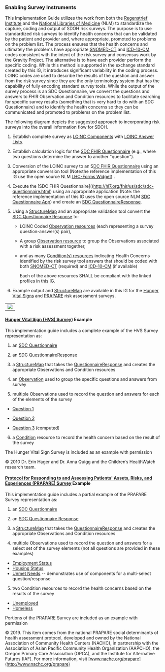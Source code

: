 ###  Enabling Survey Instruments

This Implementation Guide utilizes the work from both the [Regenstrief Institute](https://www.regenstrief.org/) and the  [National Libraries of Medicine](https://www.nlm.nih.gov/) (NLM) to standardize the capture, coding and output of SDOH risk surveys. The purpose is to use standardized risk surveys to identify health concerns that can be validated by the patient and provider and, where appropriate, promoted to problems on the problem list.  The process ensures that the health concerns and ultimately the problems have appropriate [SNOMED-CT](http://hl7.org/fhir/R4/valueset-condition-code.html) and [ICD-10-CM](http://build.fhir.org/ig/HL7/fhir-sdoh-clinicalcare/ValueSet-SDOHCC-ValueSetICD10CM.html) codes consistent with the intent of the risk survey and consensus work by the Gravity Project. The alternative is to have each provider perform the specific coding.  While this method is supported in the exchange standard created by this IG, it introduces significant variability in the coding process.  LOINC codes are used to describe the results of the question and answer from the risk survey since they are the only terminology system that has the capability of fully encoding standard survey tools.  While the output of the survey process is an SDC Questionnaire, we convert the questions and answers to FHIR Observation and Condition resources to facilitate searching for specific survey results (something that is very hard to do with an SDC Questionnaire) and to identify the health concerns so they can be communicated and promoted to problems on the problem list. 

The following diagram depicts the suggested approach to incorporating risk surveys into the overall information flow for SDOH.

1. Establish complete survey as [LOINC Components](https://loinc.org/kb/faq/structure/) with [LOINC Answer Lists](https://loinc.org/forums/topic/answer-lists/).  

2. Establish calculation logic for the [SDC FHIR Questionnaire](http://hl7.org/fhir/us/sdc/sdc-questionnaire.html) (e.g., where two questions determine the answer to another "question").

3. Conversion of the LOINC survey to an S[DC FHIR Questionnaire](http://hl7.org/fhir/us/sdc/sdc-questionnaire.html) using an appropriate conversion tool (Note:the reference implementation of this IG use the open source NLM [LHC-Forms Widget](https://lhcforms.nlm.nih.gov/lhcforms)) .

4. Execute the [SDC FHIR Questionnaire]((http://hl7.org/fhir/us/sdc/sdc-questionnaire.html) using an appropriate application (Note: the reference implementation of this IG uses the open source NLM [SDC Questionnaire App](https://lhcforms.nlm.nih.gov/sdc)) and create an [SDC QuestionnaireResponse](http://hl7.org/fhir/us/sdc/sdc-questionnaireresponse.html).

5. Using a [StructureMap](http://www.hl7.org/fhir/structuremap.html) and an appropriate validation tool convert the [SDC Questionnaire Response](http://hl7.org/fhir/us/sdc/sdc-questionnaireresponse.html) to:

   - LOINC Coded [Observation resources](http://build.fhir.org/ig/HL7/fhir-sdoh-clinicalcare/StructureDefinition-SDOHCC-ObservationScreeningResponse.html) (each representing a survey question-answer(s) pair), 

   - A group [Observation resource](http://build.fhir.org/ig/HL7/fhir-sdoh-clinicalcare/StructureDefinition-SDOHCC-ObservationScreeningResponse.html) to group the Observations associated with a risk assessment together,

   - and as many [Condition(s) resources](http://build.fhir.org/ig/HL7/fhir-sdoh-clinicalcare/StructureDefinition-SDOHCC-Condition.html) indicating Health Concerns identified by the risk survey tool answers that should be coded with both [SNOMED-CT](http://hl7.org/fhir/R4/valueset-condition-code.html) (required) and [ICD-10-CM](http://build.fhir.org/ig/HL7/fhir-sdoh-clinicalcare/ValueSet-SDOHCC-ValueSetICD10CM.html) (if available) 

      Each of the above resources SHALL be compliant with the linked profiles in this IG.

6. Example output and [StructureMap](http://www.hl7.org/fhir/structuremap.html) are available in this IG for the [Hunger Vital Signs](https://loinc.org/88121-9/) and [PRAPARE](https://loinc.org/93025-5/) risk assessment surveys.

<table><tr><td><img src="enablingsurveyinstruments.jpg" /></td></tr></table>

#### [Hunger Vital Sign (HVS) Survey](https://loinc.org/88121-9/)) Example

This implementation guide includes a complete example of the HVS Survey representation as:

1) an [SDC Questionnaire](Questionnaire-SDOHCC-QuestionnaireHungerVitalSign.html)

2) an [SDC QuestionnaireResponse](QuestionnaireResponse-SDOHCC-QuestionnaireResponseHungerVitalSignExample.html)

3) a [StructureMap](StructureMap-SDOHCC-StructureMapHungerVitalSign.html) that takes the [QuestionnaireResponse](QuestionnaireResponse-SDOHCC-QuestionnaireResponseHungerVitalSignExample.html) and creates the appropriate Observations and Condition resources

4) an [Observation](Observation-SDOHCC-ObservationResponseHungerVitalSignGroupingExample.html) used to group the specific questions and answers from survey

5) multiple Observations used to record the question and answers for each of the elements of the survey

- 	[Question 1](Observation-SDOHCC-ObservationResponseHungerVitalSignQuestion1Example.html)

- 	[Question 2](Observation-SDOHCC-ObservationResponseHungerVitalSignQuestion2Example.html)

- 	[Question 3](Observation-SDOHCC-ObservationResponseHungerVitalSignQuestion3Example.html) (computed)

6)  a [Condition](Condition-SDOHCC-ConditionFoodInsecurityExample.html) resource to record the health concern based on the result of the survey



The Hunger Vital Sign Survey is included as an example with permission 

© 2010 Dr. Erin Hager and Dr. Anna Quigg and the Children’s HealthWatch research team.



#### [Protocol for Responding to and Assessing Patients' Assets, Risks, and Experiences (PRAPARE) Survey](https://loinc.org/93025-5/) Example

This implementation guide includes a partial example of the PRAPARE Survey representation as:

1) an [SDC Questionnaire](Questionnaire-SDOHCC-QuestionnairePRAPARE.html)

2) an [SDC Questionnaire Response](QuestionnaireResponse-SDOHCC-QuestionnaireResponsePRAPAREExample.html)

3) a [StructureMap](StructureMap-SDOHCC-StructureMapPRAPARE.html) that takes the [QuestionnaireResponse](QuestionnaireResponse-SDOHCC-QuestionnaireResponsePRAPAREExample.html) and creates the appropriate Observations and Condition resources

4) multiple Observations used to record the question and answers for a select set of the survey elements (not all questions are provided in these examples)

- [Employment Status](Observation-SDOHCC-ObservationResponsePRAPAREEmploymentStatusExample.html)
- [Housing Status](Observation-SDOHCC-ObservationResponsePRAPAREHousingStatusExample.html)
- [Unmet Needs](Observation-SDOHCC-ObservationResponsePRAPAREUnmetNeedsMultiselectExample.html)  -- demonstrates use of components for a multi-select question/response

5)  two Condition resources to record the health concerns based on the results of the survey

- [Unemployed](Condition-SDOHCC-ConditionUnemployedExample.html)
- [Homeless](Condition-SDOHCC-ConditionHomelessExample.html)



Portions of the PRAPARE Survey are included as an example with permission 

 © 2019. This item comes from the national PRAPARE social determinants of health assessment protocol, developed and owned by the National Association of Community Health Centers (NACHC), in partnership with the Association of Asian Pacific Community Health Organization (AAPCHO), the Oregon Primary Care Association (OPCA), and the Institute for Alternative Futures (IAF). For more information, visit [www.nachc.org/prapare](http://www.nachc.org/prapare)